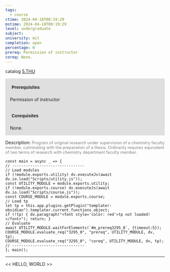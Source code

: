 ```yaml
---
tags:
  - course
ctime: 2024-04-18T00:19:29
mstime: 2024-04-18T00:19:29
level: undergraduate
subject: 
university: mit
completion: open
percentage: 0
prereq: Permission of instructor
coreq: None.
---
```


catalog [5.THU](http://student.mit.edu/catalog/m5b.html#5.THU)

<span style="display: block; padding: 15px; background-color: rgb(100, 100, 100, 0.2);"><font id="m_prereq3295_0" style="display: block; font-family: Arial, sans-serif; font-weight: bold; padding: 5px">Prerequisites</font><br><span id="prereq3295_0">Permission of instructor</span></span>
<span style="display: block; padding: 15px; background-color: rgb(100, 100, 100, 0.2);"><font id="m_coreq3295_0" style="display: block; font-family: Arial, sans-serif; font-weight: bold; padding: 5px">Corequisites</font><br><span id="coreq3295_0">None.</span></span>

<font style="">Description:</font>
<font style="color: grey; font-size: 0.8rem;">Program of original research under supervision of a chemistry faculty member, culminating with the preparation of a thesis. Ordinarily requires equivalent of two terms of research with chemistry department faculty member.</font>

```dataviewjs
const main = async _ => {
// --------------------------------
// Load modules
if (!module.exports.utility) dv.executeJs(await dv.io.load("Scripts/utility.js"));
const UTILITY_MODULE = module.exports.utility;
if (!module.exports.course) dv.executeJs(await dv.io.load("Scripts/course.js"));
const COURSE_MODULE = module.exports.course;
// Load tp
let tp = this.app.plugins.getPlugin("templater-obsidian").templater.current_functions_object;
if (!tp) { dv.paragraph("<font style='color: red'>tp not loaded!</font>"); return; }
// Evaluate
await UTILITY_MODULE.waitForElements(`#m_prereq3295_0`, {timeout:5});
COURSE_MODULE.evaluate_req("3295_0", "prereq", UTILITY_MODULE, dv, tp);
COURSE_MODULE.evaluate_req("3295_0", "coreq", UTILITY_MODULE, dv, tp);
// --------------------------------
}; main();
```

---

<< HELLO, WORLD >>
